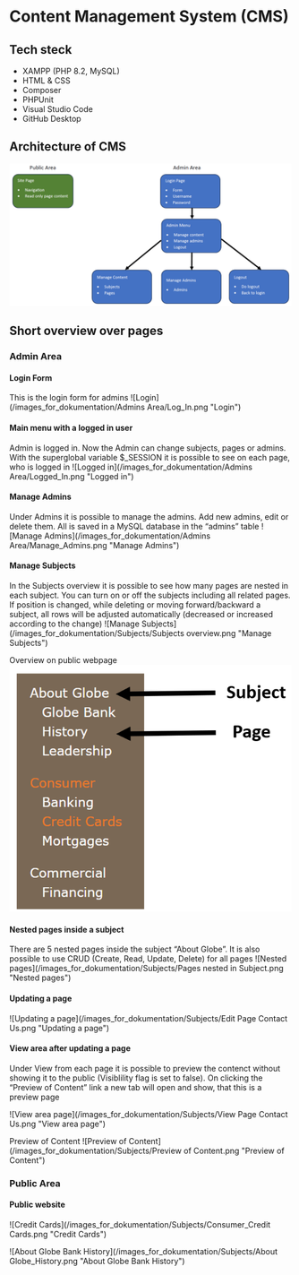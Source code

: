 # Content Management System (CMS)

## Tech steck
* XAMPP (PHP 8.2, MySQL) 
* HTML & CSS
* Composer
* PHPUnit
* Visual Studio Code
* GitHub Desktop

## Architecture of CMS

![CMS Architecture](/images_for_dokumentation/Overview.PNG "CMS Architecture")

## Short overview over pages

### Admin Area

#### Login Form

This is the login form for admins
![Login](/images_for_dokumentation/Admins Area/Log_In.png "Login")

#### Main menu with a logged in user

Admin is logged in. Now the Admin can change subjects, pages or admins. With the superglobal variable $_SESSION it is possible to see on each page, who is logged in
![Logged in](/images_for_dokumentation/Admins Area/Logged_In.png "Logged in")

#### Manage Admins

Under Admins it is possible to manage the admins. Add new admins, edit or delete them. All is saved in a MySQL database in the “admins” table 
![Manage Admins](/images_for_dokumentation/Admins Area/Manage_Admins.png "Manage Admins")

#### Manage Subjects

In the Subjects overview it is possible to see how many pages are nested in each subject. 
You can turn on or off the subjects including all related pages. 
If position is changed, while deleting or moving forward/backward a subject, all rows will be adjusted automatically (decreased or increased according to the change)
![Manage Subjects](/images_for_dokumentation/Subjects/Subjects overview.png "Manage Subjects")

Overview on public webpage
![Subjects overview](/images_for_dokumentation/Subjects/Subjects.png "Subjects overview")

#### Nested pages inside a subject

There are 5 nested pages inside the subject “About Globe”. It is also possible to use CRUD (Create, Read, Update, Delete) for all pages
![Nested pages](/images_for_dokumentation/Subjects/Pages nested in Subject.png "Nested pages")

#### Updating a page

![Updating a page](/images_for_dokumentation/Subjects/Edit Page Contact Us.png "Updating a page")

#### View area after updating a page

Under View from each page it is possible to preview the contenct without showing it to the public (Visiblility flag is set to false). On clicking the “Preview of Content” link a new tab will open and show, that this is a preview page

![View area page](/images_for_dokumentation/Subjects/View Page Contact Us.png "View area page")

Preview of Content
![Preview of Content](/images_for_dokumentation/Subjects/Preview of Content.png "Preview of Content")

### Public Area

#### Public website

![Credit Cards](/images_for_dokumentation/Subjects/Consumer_Credit Cards.png "Credit Cards")

![About Globe Bank History](/images_for_dokumentation/Subjects/About Globe_History.png "About Globe Bank History")


